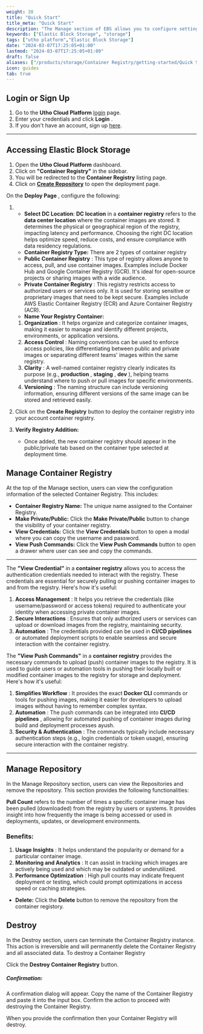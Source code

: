 ```yaml
---
weight: 30
title: "Quick Start"
title_meta: "Quick Start"
description: "The Manage section of EBS allows you to configure settings, resize volumes, attach or detach them from instances, and destroy volumes when no longer needed."
keywords: ["Elastic Block Storage", "storage"]
tags: ["utho platform","Elastic Block Storage"]
date: "2024-03-07T17:25:05+01:00"
lastmod: "2024-03-07T17:25:05+01:00"
draft: false 
aliases: ["/products/storage/Container Registry/getting-started/Quick Start"]
icon: guides
tab: true
---
```

## **Login or Sign Up**

1. Go to the **Utho Cloud Platform** [login](https://console.utho.com/login) page.
2. Enter your credentials and click  **Login** .
3. If you don't have an account, sign up [here](https://console.utho.com/signup).

---

## **Accessing Elastic Block Storage**

1. Open the **Utho Cloud Platform** dashboard.
2. Click on **"Container Registry"** in the sidebar.
3. You will be redirected to the **Container Registry** listing page.
4. Click on **[Create Repository](https://console.utho.com/container-registry ".")** to open the deployment page.

On the  **Deploy Page** , configure the following:

1. - **Select DC Location**: **DC location** in a **container registry** refers to the **data center location** where the container images are stored. It determines the physical or geographical region of the registry, impacting latency and performance. Choosing the right DC location helps optimize speed, reduce costs, and ensure compliance with data residency regulations.
   - **Container Registry Type:** There are 2 types of container registry
   - **Public Container Registry** : This type of registry allows anyone to access, pull, and use container images. Examples include Docker Hub and Google Container Registry (GCR). It's ideal for open-source projects or sharing images with a wide audience.
   - **Private Container Registry** : This registry restricts access to authorized users or services only. It is used for storing sensitive or proprietary images that need to be kept secure. Examples include AWS Elastic Container Registry (ECR) and Azure Container Registry (ACR).
   - **Name Your Registry Container:**

   1. **Organization** : It helps organize and categorize container images, making it easier to manage and identify different projects, environments, or application versions.
   2. **Access Control** : Naming conventions can be used to enforce access policies, like differentiating between public and private images or separating different teams' images within the same registry.
   3. **Clarity** : A well-named container registry clearly indicates its purpose (e.g.,  **production** ,  **staging** ,  **dev** ), helping teams understand where to push or pull images for specific environments.
   4. **Versioning** : The naming structure can include versioning information, ensuring different versions of the same image can be stored and retrieved easily.
2. Click on the **Create Registry** button to deploy the container registry into your account container registry.
3. **Verify Registry Addition:**

   - Once added, the new container registry should appear in the public/private tab based on the container type selected at deployment time.

## Manage Container Registry

At the top of the Manage section, users can view the configuration information of the selected Container Registry. This includes:

* **Container Registry Name:** The unique name assigned to the Container Registry.
* **Make Private/Public:** Click the **Make Private/Public** button to change the visibility of your container registry.
* **View Credentials:** Click the **View Credentials** button to open a modal where you can copy the username and password.
* **View Push Commands:** Click the **View Push Commands** button to open a drawer where user can see and copy the commands.

---

The **"View Credential"** in a **container registry** allows you to access the authentication credentials needed to interact with the registry. These credentials are essential for securely pulling or pushing container images to and from the registry. Here's how it's useful:

1. **Access Management** : It helps you retrieve the credentials (like username/password or access tokens) required to authenticate your identity when accessing private container images.
2. **Secure Interactions** : Ensures that only authorized users or services can upload or download images from the registry, maintaining security.
3. **Automation** : The credentials provided can be used in **CI/CD pipelines** or automated deployment scripts to enable seamless and secure interaction with the container registry.

The **"View Push Commands"** in a **container registry** provides the necessary commands to upload (push) container images to the registry. It is used to guide users or automation tools in pushing their locally built or modified container images to the registry for storage and deployment. Here's how it's useful:

1. **Simplifies Workflow** : It provides the exact **Docker CLI** commands or tools for pushing images, making it easier for developers to upload images without having to remember complex syntax.
2. **Automation** : The push commands can be integrated into  **CI/CD pipelines** , allowing for automated pushing of container images during build and deployment processes ayush.
3. **Security & Authentication** : The commands typically include necessary authentication steps (e.g., login credentials or token usage), ensuring secure interaction with the container registry.

---

## Manage Repository

In the Manage Repository section, users can view the Repositories and remove the repository. This section provides the following functionalities:

**Pull Count** refers to the number of times a specific container image has been pulled (downloaded) from the registry by users or systems. It provides insight into how frequently the image is being accessed or used in deployments, updates, or development environments.

### Benefits:

1. **Usage Insights** : It helps understand the popularity or demand for a particular container image.
2. **Monitoring and Analytics** : It can assist in tracking which images are actively being used and which may be outdated or underutilized.
3. **Performance Optimization** : High pull counts may indicate frequent deployment or testing, which could prompt optimizations in access speed or caching strategies.

* **Delete:** Click the **Delete** button to remove the repository from the container registory.

## Destroy

In the Destroy section, users can terminate the Container Registry instance. This action is irreversible and will permanently delete the Container Registry and all associated data. To destroy a Container Registry

Click the **Destroy Container Registry** button.

##### **Confirmation:**

A confirmation dialog will appear. Copy the name of the Container Registry and paste it into the input box. Confirm the action to proceed with destroying the Container Registry.

When you provide the confirmation then your Container Registry will destroy.
